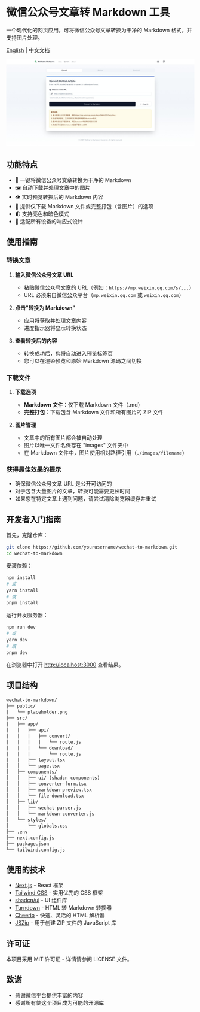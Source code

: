 # 微信公众号文章转 Markdown 工具

一个现代化的网页应用，可将微信公众号文章转换为干净的 Markdown 格式，并支持图片处理。

[English](README.md) | 中文文档

![微信公众号文章转 Markdown 工具](public/screenshot.jpeg)

## 功能特点

- 🔄 一键将微信公众号文章转换为干净的 Markdown
- 🖼️ 自动下载并处理文章中的图片
- 👁️ 实时预览转换后的 Markdown 内容
- 💾 提供仅下载 Markdown 文件或完整打包（含图片）的选项
- 🌓 支持亮色和暗色模式
- 📱 适配所有设备的响应式设计

## 使用指南

### 转换文章

1. **输入微信公众号文章 URL**
   - 粘贴微信公众号文章的 URL（例如：`https://mp.weixin.qq.com/s/...`）
   - URL 必须来自微信公众平台（`mp.weixin.qq.com` 或 `weixin.qq.com`）

2. **点击"转换为 Markdown"**
   - 应用将获取并处理文章内容
   - 进度指示器将显示转换状态

3. **查看转换后的内容**
   - 转换成功后，您将自动进入预览标签页
   - 您可以在渲染预览和原始 Markdown 源码之间切换

### 下载文件

1. **下载选项**
   - **Markdown 文件**：仅下载 Markdown 文件（.md）
   - **完整打包**：下载包含 Markdown 文件和所有图片的 ZIP 文件

2. **图片管理**
   - 文章中的所有图片都会被自动处理
   - 图片以唯一文件名保存在 "images" 文件夹中
   - 在 Markdown 文件中，图片使用相对路径引用（`./images/filename`）

### 获得最佳效果的提示

- 确保微信公众号文章 URL 是公开可访问的
- 对于包含大量图片的文章，转换可能需要更长时间
- 如果您在特定文章上遇到问题，请尝试清除浏览器缓存并重试

## 开发者入门指南

首先，克隆仓库：

```bash
git clone https://github.com/yourusername/wechat-to-markdown.git
cd wechat-to-markdown
```

安装依赖：

```bash
npm install
# 或
yarn install
# 或
pnpm install
```

运行开发服务器：

```bash
npm run dev
# 或
yarn dev
# 或
pnpm dev
```

在浏览器中打开 [http://localhost:3000](http://localhost:3000) 查看结果。

## 项目结构

```
wechat-to-markdown/
├── public/
│   └── placeholder.png
├── src/
│   ├── app/
│   │   ├── api/
│   │   │   ├── convert/
│   │   │   │   └── route.js
│   │   │   └── download/
│   │   │       └── route.js
│   │   ├── layout.tsx
│   │   └── page.tsx
│   ├── components/
│   │   ├── ui/ (shadcn components)
│   │   ├── converter-form.tsx
│   │   ├── markdown-preview.tsx
│   │   └── file-download.tsx
│   ├── lib/
│   │   ├── wechat-parser.js
│   │   └── markdown-converter.js
│   └── styles/
│       └── globals.css
├── .env
├── next.config.js
├── package.json
└── tailwind.config.js
```

## 使用的技术

- [Next.js](https://nextjs.org/) - React 框架
- [Tailwind CSS](https://tailwindcss.com/) - 实用优先的 CSS 框架
- [shadcn/ui](https://ui.shadcn.com/) - UI 组件库
- [Turndown](https://github.com/mixmark-io/turndown) - HTML 转 Markdown 转换器
- [Cheerio](https://cheerio.js.org/) - 快速、灵活的 HTML 解析器
- [JSZip](https://stuk.github.io/jszip/) - 用于创建 ZIP 文件的 JavaScript 库

## 许可证

本项目采用 MIT 许可证 - 详情请参阅 LICENSE 文件。

## 致谢

- 感谢微信平台提供丰富的内容
- 感谢所有使这个项目成为可能的开源库 